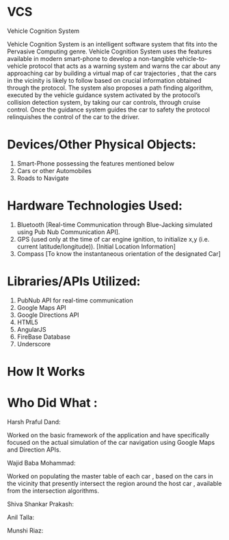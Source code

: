 VCS
===

Vehicle Cognition System

Vehicle Cognition System is an intelligent software system that fits into the Pervasive Computing genre. Vehicle Cognition System uses the features available in modern smart-phone to develop a non-tangible vehicle-to-vehicle protocol that acts as a warning system and warns the car about any approaching car by building a virtual map of car trajectories , that the cars in the vicinity is likely to follow based on crucial information obtained through the protocol. The system also proposes a path finding algorithm, executed by the vehicle guidance system activated by the protocol’s collision detection system, by taking our car controls, through cruise control. Once the guidance system guides the car to safety the protocol relinquishes the control of the car to the driver.

# Devices/Other Physical Objects:

1.	Smart-Phone possessing  the features mentioned below
2.	Cars or other Automobiles
3.	Roads to Navigate

# Hardware Technologies Used:
1.	Bluetooth [Real-time Communication through Blue-Jacking simulated using Pub Nub  Communication API].
2.	GPS (used only at the time of car engine ignition, to initialize x,y (i.e. current latitude/longitude)). [Initial Location Information]
3.	Compass [To know the instantaneous  orientation of the  designated Car]

# Libraries/APIs Utilized:
1.	PubNub API  for real-time communication
2.	Google Maps API
3.	Google Directions API
4.	HTML5
5.	AngularJS
6.	FireBase Database
7.	Underscore

# How It Works

# Who Did What :

Harsh Praful Dand:

Worked on the basic framework of the application and have specifically focused on the actual simulation of the car navigation using Google Maps and Direction APIs.

Wajid Baba Mohammad:

Worked on populating the master table of each car , based on the cars in the vicinity that presently intersect the region around the host car , available from the intersection algorithms.

Shiva Shankar Prakash:

Anil Talla:

Munshi Riaz:

